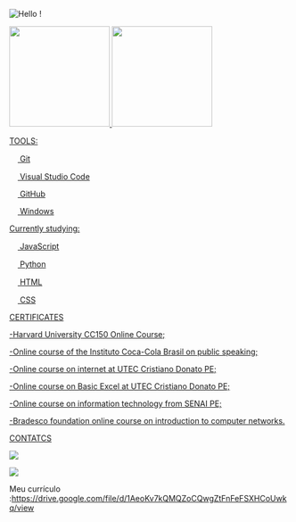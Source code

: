 
![Hello !](https://user-images.githubusercontent.com/111453944/195442341-067228c4-12e8-4095-bc7a-fdd74d1239a3.gif)

<div>
<a href="https://github.com/ArthurRaphael">
<img height="180em" src="https://github-readme-stats.vercel.app/api/top-langs/?username=ArthurRaphael&layout=compact&langs_count=7&theme=dracula"/>
<img height="180em" src="https://github-readme-stats.vercel.app/api?username=ArthurRaphael&show_icons=true&theme=dracula&include_all_commits=true&count_private=true"/>
<div>
 
TOOLS:

<img src="https://cdn.jsdelivr.net/gh/devicons/devicon/icons/git/git-original.svg" width="15" height="15"/>  Git

<img src="https://cdn.jsdelivr.net/gh/devicons/devicon/icons/vscode/vscode-original.svg" width="15" height="15"/>  Visual Studio Code

 <img src="https://cdn.jsdelivr.net/gh/devicons/devicon/icons/github/github-original.svg" width="15" height="10" />  GitHub

 <img src="https://cdn.jsdelivr.net/gh/devicons/devicon/icons/windows8/windows8-original.svg" width="15" height="10" />  Windows

Currently studying:

<img src="https://cdn.jsdelivr.net/gh/devicons/devicon/icons/javascript/javascript-original.svg" width="15" height="15" />  JavaScript

<img src="https://cdn.jsdelivr.net/gh/devicons/devicon/icons/python/python-original.svg" width="15" height="15" />  Python

<img src="https://cdn.jsdelivr.net/gh/devicons/devicon/icons/html5/html5-original.svg" width="15" height="15" />  HTML

<img src="https://cdn.jsdelivr.net/gh/devicons/devicon/icons/css3/css3-original.svg" width="15" height="15" />  CSS

 
 CERTIFICATES
 
 -Harvard University CC150 Online Course;
 
 -Online course of the Instituto Coca-Cola Brasil on public speaking;
 
 -Online course on internet at UTEC Cristiano Donato PE;
 
 -Online course on Basic Excel at UTEC Cristiano Donato PE;
 
 -Online course on information technology from SENAI PE;
 
 -Bradesco foundation online course on introduction to computer networks.
 
 CONTATCS

<a href="https://instagram.com/raffa_alvesbr" target="_blank"><img src="https://img.shields.io/badge/-Instagram-%23E4405F?style=for-the-badge&logo=instagram&logoColor=white" target="_blank"></a>

<a href = "arthurraphael559@gmail.com"><img src="https://img.shields.io/badge/Gmail-D14836?style=for-the-badge&logo=gmail&logoColor=white" target="_blank"></a>
 
 Meu currículo :https://drive.google.com/file/d/1AeoKv7kQMQZoCQwgZtFnFeFSXHCoUwkq/view
 










